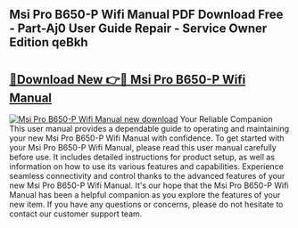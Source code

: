 ## Msi Pro B650-P Wifi Manual PDF Download Free - Part-Aj0 User Guide Repair - Service Owner Edition qeBkh

# <h2><a href="http://bc15809.oget.top/?id=Msi+Pro+B650-P+Wifi+Manual">🔗Download New 👉🔴 Msi Pro B650-P Wifi Manual</a></h2>

[![Msi Pro B650-P Wifi Manual new download](https://i.imgur.com/5g1atiW.png)](http://bc15809.oget.top/?id=Msi+Pro+B650-P+Wifi+Manual)
Your Reliable Companion This user manual provides a dependable guide to operating and maintaining your new Msi Pro B650-P Wifi Manual with confidence. To get started with your Msi Pro B650-P Wifi Manual, please read this user manual carefully before use. It includes detailed instructions for product setup, as well as information on how to use its various features and capabilities. Experience seamless connectivity and control thanks to the advanced features of your new Msi Pro B650-P Wifi Manual. It's our hope that the Msi Pro B650-P Wifi Manual has been a helpful companion as you explore the features of your new item. If you have any questions or concerns, please do not hesitate to contact our customer support team.
